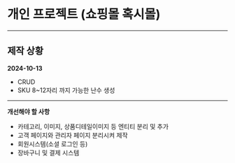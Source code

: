 # 개인 프로젝트 (쇼핑몰 혹시몰)
---

## 제작 상황

**2024-10-13**
- CRUD
- SKU 8~12자리 까지 가능한 난수 생성
  
---

**개선해야 할 사항**
- 카테고리, 이미지, 상품디테일이미지 등 엔티티 분리 및 추가
- 고객 페이지와 관리자 페이지 분리시켜 제작
- 회원시스템(소셜 로그인 등)
- 장바구니 및 결제 시스템
